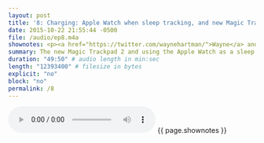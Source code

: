 ```yaml
---
layout: post
title: '8: Charging: Apple Watch when sleep tracking, and new Magic Trackpad 2'
date: 2015-10-22 21:55:44 -0500
file: /audio/ep8.m4a
shownotes: <p><a href="https://twitter.com/waynehartman/">Wayne</a> and <a href="https://twitter.com/LK64076007A/">Michael</a> discuss the new Magic Trackpad 2 and using the Apple Watch as a sleep tracker.</p><p><ul><li><a href="https://itunes.apple.com/us/app/sleep++/id1038440371?mt=8&amp;at=11l4RT">Sleep++</a></li><li><a href="https://david-smith.org/blog/2015/09/21/how-to-wear-your-apple-watch-24-slash-7/">How to wear your Apple Watch 24/7 - David Smith</a></li><li><a href="http://www.relay.fm/cortex/3">Cortex episode 3</a></li><li><a href="http://BetterTouchTool.net">Better Touch Tool</a></li></ul></p>
summary: The new Magic Trackpad 2 and using the Apple Watch as a sleep tracker.
duration: "49:50" # audio length in min:sec
length: "12393400" # filesize in bytes
explicit: "no"
block: "no"
permalink: /8
---
```


<audio controls>
<source src="{{site.url}}{{site.baseurl}}{{ page.file }}" type="audio/x-m4a">
Your browser does not support the audio element.
</audio>
{{ page.shownotes }}